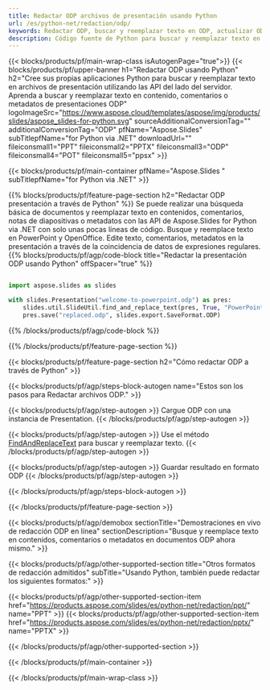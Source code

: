 ```yaml
---
title: Redactar ODP archivos de presentación usando Python
url: /es/python-net/redaction/odp/
keywords: Redactar ODP, buscar y reemplazar texto en ODP, actualizar ODP Presentación
description: Código fuente de Python para buscar y reemplazar texto en la presentación ODP.
---
```


{{< blocks/products/pf/main-wrap-class isAutogenPage="true">}}
{{< blocks/products/pf/upper-banner h1="Redactar ODP usando Python" h2="Cree sus propias aplicaciones Python para buscar y reemplazar texto en archivos de presentación utilizando las API del lado del servidor. Aprenda a buscar y reemplazar texto en contenido, comentarios o metadatos de presentaciones ODP" logoImageSrc="https://www.aspose.cloud/templates/aspose/img/products/slides/aspose_slides-for-python.svg" sourceAdditionalConversionTag="" additionalConversionTag="ODP" pfName="Aspose.Slides" subTitlepfName="for Python via .NET" downloadUrl="" fileiconsmall1="PPT" fileiconsmall2="PPTX" fileiconsmall3="ODP" fileiconsmall4="POT" fileiconsmall5="ppsx" >}}

{{< blocks/products/pf/main-container pfName="Aspose.Slides " subTitlepfName="for Python via .NET" >}}

{{% blocks/products/pf/feature-page-section  h2="Redactar ODP presentación a través de Python" %}}
Se puede realizar una búsqueda básica de documentos y reemplazar texto en contenidos, comentarios, notas de diapositivas o metadatos con las API de Aspose.Slides for Python via .NET con solo unas pocas líneas de código. Busque y reemplace texto en PowerPoint y OpenOffice. Edite texto, comentarios, metadatos en la presentación a través de la coincidencia de datos de expresiones regulares.
{{% blocks/products/pf/agp/code-block title="Redactar la presentación ODP usando Python" offSpacer="true" %}}

```py

import aspose.slides as slides

with slides.Presentation("welcome-to-powerpoint.odp") as pres:
    slides.util.SlideUtil.find_and_replace_text(pres, True, "PowerPoint", "Aspose.Slides", None)
    pres.save("replaced.odp", slides.export.SaveFormat.ODP)
```

{{% /blocks/products/pf/agp/code-block %}}

{{% /blocks/products/pf/feature-page-section %}}

{{< blocks/products/pf/feature-page-section  h2="Cómo redactar ODP a través de Python" >}}

{{< blocks/products/pf/agp/steps-block-autogen name="Estos son los pasos para Redactar archivos ODP." >}}

{{< blocks/products/pf/agp/step-autogen >}}
Cargue ODP con una instancia de Presentation.
{{< /blocks/products/pf/agp/step-autogen >}}

{{< blocks/products/pf/agp/step-autogen >}}
Use el método [FindAndReplaceText](https://reference.aspose.com/slides/python-net/aspose.slides.util/slideutil/) para buscar y reemplazar texto.
{{< /blocks/products/pf/agp/step-autogen >}}

{{< blocks/products/pf/agp/step-autogen >}}
Guardar resultado en formato ODP
{{< /blocks/products/pf/agp/step-autogen >}}

{{< /blocks/products/pf/agp/steps-block-autogen >}}

{{< /blocks/products/pf/feature-page-section >}}

{{< blocks/products/pf/agp/demobox sectionTitle="Demostraciones en vivo de redacción ODP en línea" sectionDescription="Busque y reemplace texto en contenidos, comentarios o metadatos en documentos ODP ahora mismo." >}}

{{< blocks/products/pf/agp/other-supported-section title="Otros formatos de redacción admitidos" subTitle="Usando Python, también puede redactar los siguientes formatos:" >}}

{{< blocks/products/pf/agp/other-supported-section-item href="https://products.aspose.com/slides/es/python-net/redaction/ppt/" name="PPT" >}}
{{< blocks/products/pf/agp/other-supported-section-item href="https://products.aspose.com/slides/es/python-net/redaction/pptx/" name="PPTX" >}}


{{< /blocks/products/pf/agp/other-supported-section >}}

{{< /blocks/products/pf/main-container >}}
    
{{< /blocks/products/pf/main-wrap-class >}}
